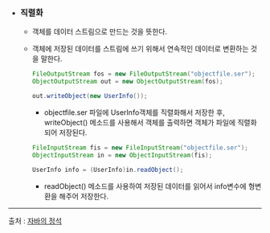 - ### 직렬화

  - 객체를 데이터 스트림으로 만드는 것을 뜻한다.

  - 객체에 저장된 데이터를 스트림에 쓰기 위해서 연속적인 데이터로 변환하는 것을 말한다.

    ```java
    FileOutputStream fos = new FileOutputStream("objectfile.ser");
    ObjectOutputStream out = new ObjectOutputStream(fos);
    
    out.writeObject(new UserInfo());
    ```

    - objectfile.ser 파일에 UserInfo객체를 직렬화해서 저장한 후, writeObject() 메소드를 사용해서 객체를 출력하면 객체가 파일에 직렬화되어 저장된다.

    

    ```java
    FileInputStream fis = new FileInputStream("objectfile.ser");
    ObjectInputStream in = new ObjectInputStream(fis);
    
    UserInfo info = (UserInfo)in.readObject();
    ```

    - readObject() 메소드를 사용하여 저장된 데이터를 읽어서  info변수에 형변환을 해주어 저장한다.

  

------

출처 : [자바의 정석](https://book.interpark.com/product/BookDisplay.do?_method=detail&amp;sc.prdNo=249927409&amp;gclid=Cj0KCQiA8t2eBhDeARIsAAVEga0wHKonUHZDG3WiedMCF_l7_V41JOwONiRYfFdaTGasByaYdOhwLV0aAmyrEALw_wcB) 
